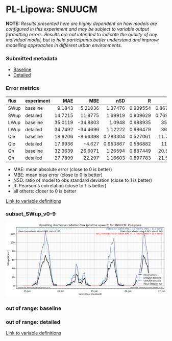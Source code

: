 # PL-Lipowa: SNUUCM

**NOTE:** *Results presented here are highly dependent on how models are configured in this experiment and may be subject to variable output formatting errors. Results are not intended to indicate the quality of any individual model, but to help participants better understand and improve modelling approaches in different urban environments.*

### Submitted metadata

- [Baseline](SNUUCM_PL-Lipowa_baseline_attrs.md)
- [Detailed](SNUUCM_PL-Lipowa_detailed_attrs.md)

### Error metrics

| flux   | experiment   |     MAE |       MBE |      nSD |        R |       5th |     95th |    RMSE |    cRMSE |     AMBE |     1-nSD |       1-R |   nSkewness |   nKurtosis |   Overlap |
|:-------|:-------------|--------:|----------:|---------:|---------:|----------:|---------:|--------:|---------:|---------:|----------:|----------:|------------:|------------:|----------:|
| SWup   | baseline     |  9.1843 |   5.21036 | 1.37476  | 0.909554 |  0.867582 | 25.6065  | 13.7406 | 0.623805 |  5.21036 | 0.374761  | 0.0904465 |   0.103571  |    1.20499  |  0.194328 |
| SWup   | detailed     | 14.7215 |  11.8775  | 1.69919  | 0.909629 |  0.769546 | 45.808   | 21.7198 | 0.892182 | 11.8775  | 0.699191  | 0.0903714 |   0.110027  |    1.16768  |  0.232866 |
| LWup   | baseline     | 35.0119 | -34.8803  | 1.0948   | 0.988935 | 35.865    | 15.0446  | 36.5276 | 0.182255 | 34.8803  | 0.0948007 | 0.0110655 |   0.676094  |    1.70326  |  0.274369 |
| LWup   | detailed     | 34.7492 | -34.4696  | 1.12222  | 0.986479 | 36.715    | 10.1529  | 36.7221 | 0.212803 | 34.4696  | 0.12222   | 0.0135207 |   0.721385  |    1.6735   |  0.278214 |
| Qle    | baseline     | 18.9206 |  -8.66398 | 0.783304 | 0.527061 | 11.7506   | 26.012   | 30.1386 | 0.887619 |  8.66398 | 0.216696  | 0.472939  |   1.86048   |    4.0097   |  0.441494 |
| Qle    | detailed     | 17.9936 |  -4.627   | 0.953867 | 0.586882 | 11.652    |  2.31558 | 29.2779 | 0.888958 |  4.627   | 0.0461331 | 0.413118  |   1.15631   |    1.68768  |  0.396637 |
| Qh     | baseline     | 32.3639 |  26.6071  | 1.26594  | 0.887449 | 20.5325   | 74.9798  | 48.0489 | 0.596396 | 26.6071  | 0.265937  | 0.112551  |   0.100749  |    0.412385 |  0.231482 |
| Qh     | detailed     | 27.7899 |  22.297   | 1.16603  | 0.897783 | 21.5752   | 52.8808  | 41.1584 | 0.515696 | 22.297   | 0.166028  | 0.102217  |   0.0968545 |    0.40087  |  0.244709 |

 - MAE: mean absolute error (close to 0 is better)
 - MBE: mean bias error (close to 0 is better)
 - NSD: ratio of model to obs standard deviation (close to 1 is better)
 - R: Pearson's correlation (close to 1 is better)
 - all others: closer to 0 is better

[Link to variable definitions](../modelattrs/variable_definitions.md)

### <a name="subset_swup_v0-9"></a>subset_SWup_v0-9
[![SNUUCM_PL-Lipowa_subset_SWup_v0-9.png](SNUUCM_PL-Lipowa_subset_SWup_v0-9.png)](SNUUCM_PL-Lipowa_subset_SWup_v0-9.png)

### out of range: baseline


### out of range: detailed



[Link to variable definitions](../modelattrs/variable_definitions.md)

